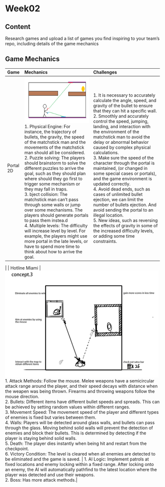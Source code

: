 # Week02

## Content

Research games and upload a list of games you find inspiring to your team’s repo, including details of the game mechanics

## Game Mechanics

| Game | Mechanics                  | Challenges                  |
| :---   | :---   |:---   |
| Portal 2D            | <img src="https://github.com/UoB-COMSM0166/2025-group-22/blob/main/Portal.png" width="500"><br>1. Physical Engine: For instance, the trajectory of bullets, the gravity, the speed of the matchstick man and the movements of the matchstick man should all be considered.<br>2. Puzzle solving: The players should brainstorm to solve the different puzzles to arrive the goal, such as they should plan where should they go first to trigger some mechanism or they may fall in traps.<br>3. bject collision: The matchstick man can’t pass through some walls or jump over some mechanisms. The players should generate portals to pass them instea.d<br>4. Multiple levels: The difficulty will increase level by level. For example, the players might use more portal in the late levels, or have to spend more time to think about how to arrive the goal. | 1. It is necessary to accurately calculate the angle, speed, and gravity of the bullet to ensure that they can hit a specific wall.<br>2. Smoothly and accurately control the speed, jumping, landing, and interaction with the environment of the matchstick man to avoid the delay or abnormal behavior caused by complex physical calculations.<br>3. Make sure the speed of the character through the portal is maintained, (or changed in some special cases or portals), and the game environment is updated correctly.<br>4. Avoid dead ends, such as cases of unlimited bullet ejection, we can limit the number of bullets ejection. And avoid sending the portal to an illegal location.<br>5. New ideas, such as reversing the effects of gravity in some of the increased difficulty levels, or adding some time constraints.
|
| Hotline Miami     | <img src="https://github.com/UoB-COMSM0166/2025-group-22/blob/main/Hotline Miami.png" width="500"><br>1. Attack Methods: Follow the mouse. Melee weapons have a semicircular attack range around the player, and their speed decays with distance when the weapen was being thrown. Firearms and throwing weapons follow the mouse direction.<br>2. Bullets: Different items have different bullet speeds and spreads. This can be achieved by setting random values within different ranges.<br>3. Movement Speed: The movement speed of the player and different types of enemies is fixed but varies between them.<br>4. Walls: Players will be detected around glass walls, and bullets can pass through the glass. Moving behind solid walls will prevent the detection of enemies and block their bullets. This is determined by detecting if the player is staying behind solid walls.<br>5. Death: The player dies instantly when being hit and restart from the checkpoint.<br>6. Victory Condition: The level is cleared when all enemies are detected to be eliminated and the game is saved. | 1. AI Logic: Implement patrols at fixed locations and enemy locking within a fixed range. After locking onto an enemy, the AI will automatically pathfind to the latest location where the player was detected and use their weapons.<br>2. Boss: Has more attack methods.|